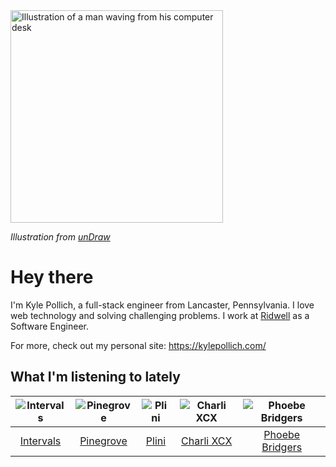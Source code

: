 <img src="https://user-images.githubusercontent.com/6766512/87306713-6f79d900-c4e6-11ea-989a-3242cbfc50c2.png" alt="Illustration of a man waving from his computer desk" height="340" />

_Illustration from [unDraw](https://undraw.co/)_

# Hey there

I'm Kyle Pollich, a full-stack engineer from Lancaster, Pennsylvania. I love web technology and solving challenging problems.
I work at [Ridwell](https://www.ridwell.com/) as a Software Engineer.

For more, check out my personal site: https://kylepollich.com/

## What I'm listening to lately

<!-- begin artists -->
  |![Intervals](https://i.scdn.co/image/91ae86d5e7098fc8c291daed8c90b225aab30155)|![Pinegrove](https://i.scdn.co/image/cbed180a43a152df83d00d04bec789ca4c62ea7c)|![Plini](https://i.scdn.co/image/835ff128ddd8d8f29e07048ff191ca0b0ef685b3)|![Charli XCX](https://i.scdn.co/image/a6d36a58631ff8163f2cff6eb1d75b8d3cc2005b)|![Phoebe Bridgers](https://i.scdn.co/image/3b6a427f0c54c0d116c433462ae1dd48474643d0)|
  |:---:|:---:|:---:|:---:|:---:|
  |[Intervals](https://open.spotify.com/artist/0xpJGyjbEzkWSNfcf2tcMl)|[Pinegrove](https://open.spotify.com/artist/2gbT6GPXMis0OAkZbEQCYB)|[Plini](https://open.spotify.com/artist/3Gs10XJ4S4OEFrMRqZJcic)|[Charli XCX](https://open.spotify.com/artist/25uiPmTg16RbhZWAqwLBy5)|[Phoebe Bridgers](https://open.spotify.com/artist/1r1uxoy19fzMxunt3ONAkG)|
<!-- end artists -->
